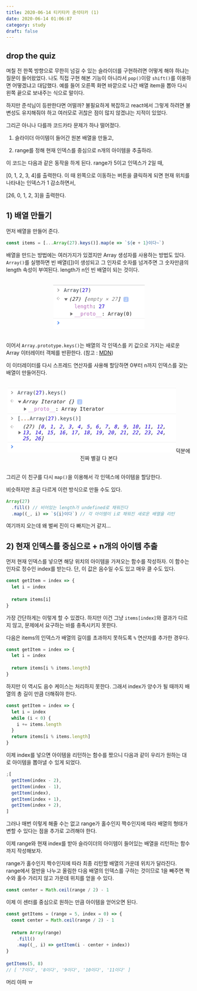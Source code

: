 ```yaml
---
title: 2020-06-14 티키타카 준석타카 (1)
date: 2020-06-14 01:06:87
category: study
draft: false
---
```


## drop the quiz

며칠 전 한쪽 방향으로 무한히 넘길 수 있는 슬라이더를 구현하려면 어떻게 해야 하냐는 질문이 들어왔었다. 나도 직접 구현 해본 기능이 아니라서 `pop()`이랑 `shift()`를 이용하면 어떻겠냐고 대답했다. 예를 들어 오른쪽 화면 바깥으로 나간 배열 item을 뽑아 다시 왼쪽 끝으로 보내주는 식으로 말이다.

하지만 준석님이 등판한다면 어떨까? 불필요하게 복잡하고 react에서 그렇게 하려면 불변성도 유지해줘야 하고 여러모로 귀찮은 점이 많지 않겠냐는 지적이 있었다.

그리곤 아니나 다를까 코드카타 문제가 하나 떨어졌다.

1. 슬라이더 아이템이 들어간 원본 배열을 만들고,

2. range를 정해 현재 인덱스를 중심으로 n개의 아이템을 추출하라.

이 코드는 다음과 같은 동작을 하게 된다. range가 5이고 인덱스가 2일 때,

[0, 1, 2, 3, 4]를 출력한다. 이 때 왼쪽으로 이동하는 버튼을 클릭하게 되면 현재 위치를 나타내는 인덱스가 1 감소하면서,

[26, 0, 1, 2, 3]을 출력한다.

## 1) 배열 만들기

먼저 배열을 만들어 준다.

```js
const items = [...Array(27).keys()].map(e => `${e + 1}이다~`)
```

배열을 만드는 방법에는 여러가지가 있겠지만 Array 생성자를 사용하는 방법도 있다. `Array()`를 실행하면 빈 배열([])이 생성되고 그 인자로 숫자를 넘겨주면 그 숫자만큼의 length 속성이 부여된다. length가 n인 빈 배열이 되는 것이다.

<br>

<div align="center"><img src="./images/061401.png" /></div>

<br>

이어서 `Array.prototype.keys()`는 배열의 각 인덱스를 키 값으로 가지는 새로운 Array 이터레이터 객체를 반환한다. (참고 : [MDN](https://developer.mozilla.org/ko/docs/Web/JavaScript/Reference/Global_Objects/Array/keys))

이 이터레이터를 다시 스프레드 연산자를 사용해 할당하면 0부터 n까지 인덱스를 갖는 배열이 만들어진다.

<br>

<div align="center"><img src="./images/061403.png" />덕분에 진짜 별걸 다 본다</div>

<br>

그리곤 이 친구를 다시 `map()`을 이용해서 각 인덱스에 아이템을 할당한다.

비슷하지만 조금 다르게 이런 방식으로 만들 수도 있다.

```js
Array(27)
  .fill() // 비어있는 length가 undefined로 채워진다
  .map((_, i) => `${i}이다`) // 각 아이템이 i로 채워진 새로운 배열을 리턴
```

여기까지 오는데 왜 벌써 진이 다 빠지는거 같지...

## 2) 현재 인덱스를 중심으로 + n개의 아이템 추출

먼저 현재 인덱스를 넣으면 해당 위치의 아이템을 가져오는 함수를 작성하자. 이 함수는 인자로 정수인 index를 받는다. 단, 이 값은 음수일 수도 있고 매우 클 수도 있다.

```js
const getItem = index => {
  let i = index

  return items[i]
}
```

가장 간단하게는 이렇게 할 수 있겠다. 하지만 이건 그냥 `items[index]`와 결과가 다르지 않고, 문제에서 요구하는 바를 충족시키지 못한다.

다음은 items의 인덱스가 배열의 길이를 초과하지 못하도록 `%` 연산자를 추가한 경우다.

```js
const getItem = index => {
  let i = index

  return items[i % items.length]
}
```

하지만 이 역시도 음수 케이스는 처리하지 못한다. 그래서 index가 양수가 될 때까지 배열의 총 길이 만큼 더해줘야 한다.

```js
const getItem = index => {
  let i = index
  while (i < 0) {
    i += items.length
  }
  return items[i % items.length]
}
```

이제 index를 넣으면 아이템을 리턴하는 함수를 짰으니 다음과 같이 우리가 원하는 대로 아이템을 뽑아낼 수 있게 되었다.

```js
;[
  getItem(index - 2),
  getItem(index - 1),
  getItem(index),
  getItem(index + 1),
  getItem(index + 2),
]
```

그러나 매번 이렇게 해줄 수는 없고 range가 홀수인지 짝수인지에 따라 배열의 형태가 변할 수 있다는 점을 추가로 고려해야 한다.

이제 range와 현재 index를 받아 슬라이더의 아이템이 들어있는 배열을 리턴하는 함수까지 작성해보자.

range가 홀수인지 짝수인지에 따라 최종 리턴할 배열의 가운데 위치가 달라진다. range에서 절반을 나누고 올림한 다음 배열의 인덱스를 구하는 것이므로 1을 빼주면 짝수와 홀수 가리지 않고 가운데 위치를 얻을 수 있다.

```js
const center = Math.ceil(range / 2) - 1
```

이제 이 센터를 중심으로 원하는 만큼 아이템을 얻어오면 된다.

```js
const getItems = (range = 5, index = 0) => {
  const center = Math.ceil(range / 2) - 1

  return Array(range)
    .fill()
    .map((_, i) => getItem(i - center + index))
}

getItems(5, 8)
// [ '7이다', '8이다', '9이다', '10이다', '11이다' ]
```

머리 아파 ㅠ
